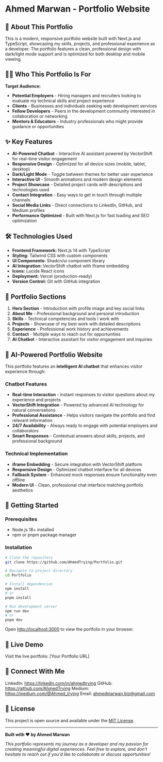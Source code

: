 # Ahmed Marwan - Portfolio Website

## 🚀 About This Portfolio

This is a modern, responsive portfolio website built with Next.js and TypeScript, showcasing my skills, projects, and professional experience as a developer. The portfolio features a clean, professional design with dark/light mode support and is optimized for both desktop and mobile viewing.

## 👨‍💻 Who This Portfolio Is For

**Target Audience:**
- **Potential Employers** - Hiring managers and recruiters looking to evaluate my technical skills and project experience
- **Clients** - Businesses and individuals seeking web development services
- **Fellow Developers** - Peers in the development community interested in collaboration or networking
- **Mentors & Educators** - Industry professionals who might provide guidance or opportunities

## ✨ Key Features

- **AI-Powered Chatbot** - Interactive AI assistant powered by VectorShift for real-time visitor engagement
- **Responsive Design** - Optimized for all device sizes (mobile, tablet, desktop)
- **Dark/Light Mode** - Toggle between themes for better user experience
- **Interactive UI** - Smooth animations and modern design elements
- **Project Showcase** - Detailed project cards with descriptions and technologies used
- **Contact Integration** - Easy ways to get in touch through multiple channels
- **Social Media Links** - Direct connections to LinkedIn, GitHub, and Medium profiles
- **Performance Optimized** - Built with Next.js for fast loading and SEO optimization

## 🛠️ Technologies Used

- **Frontend Framework:** Next.js 14 with TypeScript
- **Styling:** Tailwind CSS with custom components
- **UI Components:** Shadcn/ui component library
- **AI Integration:** VectorShift chatbot with iframe embedding
- **Icons:** Lucide React icons
- **Deployment:** Vercel (production-ready)
- **Version Control:** Git with GitHub integration

## 🎯 Portfolio Sections

1. **Hero Section** - Introduction with profile image and key social links
2. **About Me** - Professional background and personal introduction
3. **Skills** - Technical competencies and tools I work with
4. **Projects** - Showcase of my best work with detailed descriptions
5. **Experience** - Professional work history and achievements
6. **Contact** - Multiple ways to reach out for opportunities
7. **AI Chatbot** - Interactive assistant for visitor engagement and inquiries

## 🤖 AI-Powered Portfolio Website

This portfolio features an **intelligent AI chatbot** that enhances visitor experience through:

### Chatbot Features
- **Real-time Interaction** - Instant responses to visitor questions about my experience and projects
- **VectorShift Integration** - Powered by advanced AI technology for natural conversations
- **Professional Assistance** - Helps visitors navigate the portfolio and find relevant information
- **24/7 Availability** - Always ready to engage with potential employers and collaborators
- **Smart Responses** - Contextual answers about skills, projects, and professional background

### Technical Implementation
- **iframe Embedding** - Secure integration with VectorShift platform
- **Responsive Design** - Optimized chatbot interface for all devices
- **Fallback System** - Enhanced mock responses ensure functionality even offline
- **Modern UI** - Clean, professional chat interface matching portfolio aesthetics

## 🚀 Getting Started

### Prerequisites
- Node.js 18+ installed
- npm or pnpm package manager

### Installation

```bash
# Clone the repository
git clone https://github.com/AhmedTrying/Portfolio.git

# Navigate to project directory
cd Portfolio

# Install dependencies
npm install
# or
pnpm install

# Run development server
npm run dev
# or
pnpm dev
```

Open [http://localhost:3000](http://localhost:3000) to view the portfolio in your browser.

## 📱 Live Demo

Visit the live portfolio: [Your Portfolio URL]

## 🤝 Connect With Me
LinkedIn: https://linkedin.com/in/ahmedtrying
GitHub: https://github.com/AhmedTrying
Medium: https://medium.com/@Ahmed_trying
Email: ahmedmarwan.biz@gmail.com

## 📄 License

This project is open source and available under the [MIT License](LICENSE).

---

**Built with ❤️ by Ahmed Marwan**

*This portfolio represents my journey as a developer and my passion for creating meaningful digital experiences. Feel free to explore, and don't hesitate to reach out if you'd like to collaborate or discuss opportunities!*
